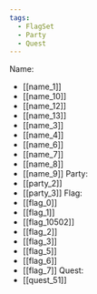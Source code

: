 ```yaml
---
tags:
  - FlagSet
  - Party
  - Quest
---
```

Name:
- [[name_1]]
- [[name_10]]
- [[name_12]]
- [[name_13]]
- [[name_3]]
- [[name_4]]
- [[name_6]]
- [[name_7]]
- [[name_8]]
- [[name_9]]
Party:
- [[party_2]]
- [[party_3]]
Flag:
- [[flag_0]]
- [[flag_1]]
- [[flag_10502]]
- [[flag_2]]
- [[flag_3]]
- [[flag_5]]
- [[flag_6]]
- [[flag_7]]
Quest:
- [[quest_51]]
